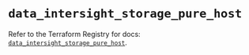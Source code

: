 # `data_intersight_storage_pure_host`

Refer to the Terraform Registry for docs: [`data_intersight_storage_pure_host`](https://registry.terraform.io/providers/ciscodevnet/intersight/1.0.71/docs/data-sources/storage_pure_host).
